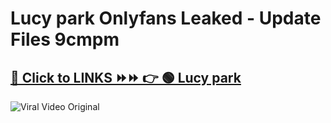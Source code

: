 
 # Lucy park Onlyfans Leaked - Update Files 9cmpm

## <h2><a href="https://clipsfans.com/Lucy_park&ref=git">🔗 Click to LINKS ⏩⏩ 👉 🟢 Lucy park </a></h2>

<a href="https://clipsfans.com/Lucy_park&ref=git" rel="nofollow" data-target="animated-image.originalLink"><img src="https://i.ibb.co.com/xMMVF88/686577567.gif" alt="Viral Video Original" style="max-width: 100%; display: inline-block;" data-target="animated-image.originalImage"></a>

